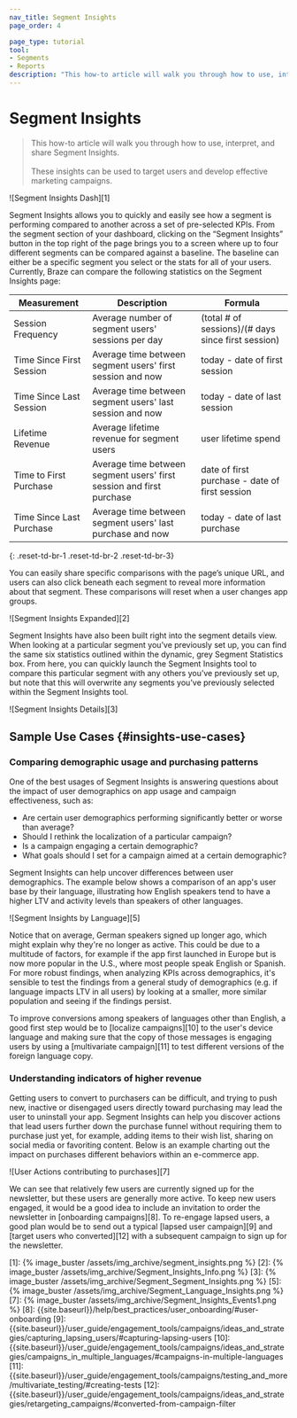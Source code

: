 ```yaml
---
nav_title: Segment Insights
page_order: 4

page_type: tutorial
tool: 
- Segments
- Reports
description: "This how-to article will walk you through how to use, interpret, and share Segment Insights."
---
```

# Segment Insights

> This how-to article will walk you through how to use, interpret, and share Segment Insights. 
> <br>
> <br> 
> These insights can be used to target users and develop effective marketing campaigns.


![Segment Insights Dash][1]

Segment Insights allows you to quickly and easily see how a segment is performing compared to another across a set of pre-selected KPIs. From the segment section of your dashboard, clicking on the “Segment Insights” button in the top right of the page brings you to a screen where up to four different segments can be compared against a baseline. The baseline can either be a specific segment you select or the stats for all of your users.  Currently, Braze can compare the following statistics on the Segment Insights page:

| Measurement | Description | Formula |
| --------------------- | ------------- | ------------- |
| Session Frequency | Average number of segment users' sessions per day | (total # of sessions)/(# days since first session) |
| Time Since First Session | Average time between segment users' first session and now | today - date of first session |
| Time Since Last Session | Average time between segment users' last session and now | today - date of last session |
| Lifetime Revenue | Average lifetime revenue for segment users | user lifetime spend |
| Time to First Purchase | Average time between segment users' first session and first purchase | date of first purchase - date of first session |
| Time Since Last Purchase | Average time between segment users' last purchase and now | today - date of last purchase |
{: .reset-td-br-1 .reset-td-br-2 .reset-td-br-3}

You can easily share specific comparisons with the page’s unique URL, and users can also click beneath each segment to reveal more information about that segment. These comparisons will reset when a user changes app groups.

![Segment Insights Expanded][2]

Segment Insights have also been built right into the segment details view. When looking at a particular segment you’ve previously set up, you can find the same six statistics outlined within the dynamic, grey Segment Statistics box. From here, you can quickly launch the Segment Insights tool to compare this particular segment with any others you’ve previously set up, but note that this will overwrite any segments you've previously selected within the Segment Insights tool.

![Segment Insights Details][3]

## Sample Use Cases {#insights-use-cases}

### Comparing demographic usage and purchasing patterns

One of the best usages of Segment Insights is answering questions about the impact of user demographics on app usage and campaign effectiveness, such as:

- Are certain user demographics performing significantly better or worse than average?
- Should I rethink the localization of a particular campaign?
- Is a campaign engaging a certain demographic?
- What goals should I set for a campaign aimed at a certain demographic?

Segment Insights can help uncover differences between user demographics. The example below shows a comparison of an app's user base by their language, illustrating how English speakers tend to have a higher LTV and activity levels than speakers of other languages.

![Segment Insights by Language][5]

Notice that on average, German speakers signed up longer ago, which might explain why they're no longer as active. This could be due to a multitude of factors, for example if the app first launched in Europe but is now more popular in the U.S., where most people speak English or Spanish. For more robust findings, when analyzing KPIs across demographics, it's sensible to test the findings from a general study of demographics (e.g. if language impacts LTV in all users) by looking at a smaller, more similar population and seeing if the findings persist.

To improve conversions among speakers of languages other than English, a good first step would be to [localize campaigns][10] to the user's device language and making sure that the copy of those messages is engaging users by using a [multivariate campaign][11] to test different versions of the foreign language copy.

### Understanding indicators of higher revenue

Getting users to convert to purchasers can be difficult, and trying to push new, inactive or disengaged users directly toward purchasing may lead the user to uninstall your app. Segment Insights can help you discover actions that lead users further down the purchase funnel without requiring them to purchase just yet, for example, adding items to their wish list, sharing on social media or favoriting content. Below is an example charting out the impact on purchases different behaviors within an e-commerce app.

![User Actions contributing to purchases][7]

We can see that relatively few users are currently signed up for the newsletter, but these users are generally more active. To keep new users engaged, it would be a good idea to include an invitation to order the newsletter in [onboarding campaigns][8]. To re-engage lapsed users, a good plan would be to send out a typical [lapsed user campaign][9] and [target users who converted][12] with a subsequent campaign to sign up for the newsletter.

[1]: {% image_buster /assets/img_archive/segment_insights.png %}
[2]: {% image_buster /assets/img_archive/Segment_Insights_Info.png %}
[3]: {% image_buster /assets/img_archive/Segment_Segment_Insights.png %}
[5]: {% image_buster /assets/img_archive/Segment_Language_Insights.png %}
[7]: {% image_buster /assets/img_archive/Segment_Insights_Events1.png %}
[8]: {{site.baseurl}}/help/best_practices/user_onboarding/#user-onboarding
[9]: {{site.baseurl}}/user_guide/engagement_tools/campaigns/ideas_and_strategies/capturing_lapsing_users/#capturing-lapsing-users
[10]: {{site.baseurl}}/user_guide/engagement_tools/campaigns/ideas_and_strategies/campaigns_in_multiple_languages/#campaigns-in-multiple-languages
[11]: {{site.baseurl}}/user_guide/engagement_tools/campaigns/testing_and_more/multivariate_testing/#creating-tests
[12]: {{site.baseurl}}/user_guide/engagement_tools/campaigns/ideas_and_strategies/retargeting_campaigns/#converted-from-campaign-filter
